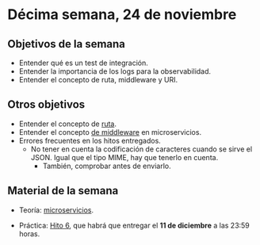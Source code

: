 # Décima semana, 24 de noviembre

## Objetivos de la semana

* Entender qué es un test de integración.
* Entender la importancia de los logs para la observabilidad.
* Entender el concepto de ruta, middleware y URI.

## Otros objetivos

- Entender el concepto
  de [ruta](http://jj.github.io/IV/documentos/temas/Microservicios).
- Entender el
  concepto
  [de middleware](http://jj.github.io/IV/documentos/temas/Microservicios) en
  microservicios.
- Errores frecuentes en los hitos entregados.
  - No tener en cuenta la codificación de caracteres cuando se sirve
    el JSON. Igual que el tipo MIME, hay que tenerlo en cuenta.
    - También, comprobar antes de enviarlo.

## Material de la semana

- Teoría: [microservicios](http://jj.github.io/IV/documentos/temas/Microservicios).

- Práctica:
  [Hito 6](http://jj.github.io/IV/documentos/proyecto/6.Microservicios),
  que habrá que entregar el **11 de diciembre** a las 23:59 horas.
